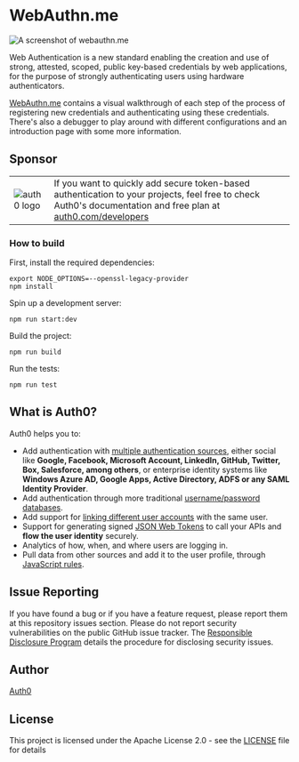 # WebAuthn.me

![A screenshot of webauthn.me](https://cdn.auth0.com/blog/webauthn/screenshot.png)

Web Authentication is a new standard enabling the creation and use of strong, attested, scoped, public key-based credentials by web applications, for the purpose of strongly authenticating users using hardware authenticators.

[WebAuthn.me](https://webauthn.me) contains a visual walkthrough of each step of the process of registering new credentials and authenticating using these credentials. There's also a debugger to play around with different configurations and an introduction page with some more information.

## Sponsor

|||
|-|-|
|![auth0 logo](https://user-images.githubusercontent.com/83319/31722733-de95bbde-b3ea-11e7-96bf-4f4e8f915588.png)|If you want to quickly add secure token-based authentication to your projects, feel free to check Auth0's documentation and free plan at [auth0.com/developers](https://auth0.com/developers?utm_source=GHsponsor&utm_medium=GHsponsor&utm_campaign=webauthnme&utm_content=auth)|

### How to build

First, install the required dependencies:

```
export NODE_OPTIONS=--openssl-legacy-provider
npm install
```

Spin up a development server:

```
npm run start:dev
```

Build the project:

```
npm run build
```

Run the tests:

```
npm run test
```

## What is Auth0?

Auth0 helps you to:

- Add authentication with [multiple authentication sources](https://auth0.com/docs/identityproviders), either social like **Google, Facebook, Microsoft Account, LinkedIn, GitHub, Twitter, Box, Salesforce, among others**, or enterprise identity systems like **Windows Azure AD, Google Apps, Active Directory, ADFS or any SAML Identity Provider**.
- Add authentication through more traditional [username/password databases](https://auth0.com/docs/connections/database/custom-db).
- Add support for [linking different user accounts](https://auth0.com/docs/link-accounts) with the same user.
- Support for generating signed [JSON Web Tokens](https://auth0.com/docs/jwt) to call your APIs and **flow the user identity** securely.
- Analytics of how, when, and where users are logging in.
- Pull data from other sources and add it to the user profile, through [JavaScript rules](https://auth0.com/docs/rules/current).

## Issue Reporting

If you have found a bug or if you have a feature request, please report them at this repository issues section. Please do not report security vulnerabilities on the public GitHub issue tracker. The [Responsible Disclosure Program](https://auth0.com/whitehat) details the procedure for disclosing security issues.

## Author

[Auth0](https://auth0.com/developers/)

## License

This project is licensed under the Apache License 2.0 - see the [LICENSE](LICENSE) file for details

